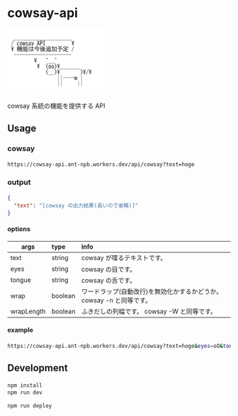 # cowsay-api
![cowsay API の宣伝画面](README-banner.png "cowsay API の宣伝画面")

cowsay 系統の機能を提供する API

## Usage

### cowsay
```sh
https://cowsay-api.ant-npb.workers.dev/api/cowsay?text=hoge
```
### output
```json
{
  "text": "[cowsay の出力結果(長いので省略)]"
}
```

#### options
| args       | type    | info                                                             |
| ---------- | :-----  | :--------------------------------------------------------------- |
| text       | string  | cowsay が喋るテキストです。                                        |
| eyes       | string  | cowsay の目です。                                                 |
| tongue     | string  | cowsay の舌です。                                                 |
| wrap       | boolean | ワードラップ(自動改行)を無効化かするかどうか。 cowsay -n と同等です。 |
| wrapLength | boolean | ふきだしの列幅です。 cowsay -W と同等です。                         |

#### example
```sh
https://cowsay-api.ant-npb.workers.dev/api/cowsay?text=hoge&eyes=oO&tongue=U&wrap=false&wrapLength=40
```

## Development
```
npm install
npm run dev
```

```
npm run deploy
```
